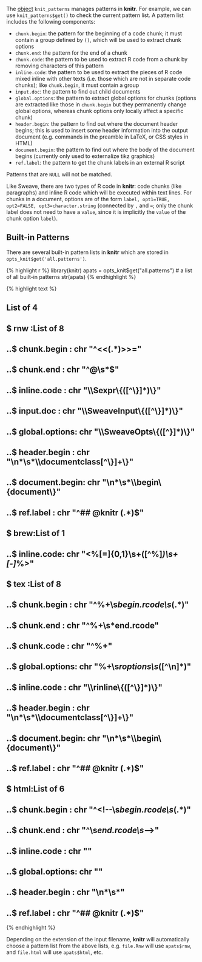 
The [object](objects) `knit_patterns` manages patterns in **knitr**. For example, we can use `knit_patterns$get()` to check the current pattern list. A pattern list includes the following components:

- `chunk.begin`: the pattern for the beginning of a code chunk; it must contain a group defined by `()`, which will be used to extract chunk options
- `chunk.end`: the pattern for the end of a chunk
- `chunk.code`: the pattern to be used to extract R code from a chunk by removing characters of this pattern
- `inline.code`: the pattern to be used to extract the pieces of R code mixed inline with other texts (i.e. those which are not in separate code chunks); like `chunk.begin`, it must contain a group 
- `input.doc`: the pattern to find out child documents
- `global.options`: the pattern to extract global options for chunks (options are extracted like those in `chunk.begin` but they permanently change global options, whereas chunk options only locally affect a specific chunk)
- `header.begin`: the pattern to find out where the document header begins; this is used to insert some header information into the output document (e.g. commands in the preamble in LaTeX, or CSS styles in HTML)
- `document.begin`: the pattern to find out where the body of the document begins (currently only used to externalize tikz graphics)
- `ref.label`: the pattern to get the chunk labels in an external R script

Patterns that are `NULL` will not be matched.

Like Sweave, there are two types of R code in **knitr**: code chunks (like paragraphs) and inline R code which will be executed within text lines. For chunks in a document, options are of the form `label, opt1=TRUE, opt2=FALSE, opt3=character.string` (connected by `,` and `=`; only the chunk label does not need to have a `value`, since it is implicitly the `value` of the chunk option `label`).

## Built-in Patterns

There are several built-in pattern lists in **knitr** which are stored in `opts_knit$get('all.patterns')`.



{% highlight r %}
library(knitr)
apats = opts_knit$get("all.patterns")  # a list of all built-in patterns
str(apats)
{% endhighlight %}



{% highlight text %}
## List of 4
##  $ rnw :List of 8
##   ..$ chunk.begin   : chr "^<<(.*)>>="
##   ..$ chunk.end     : chr "^@\\s*$"
##   ..$ inline.code   : chr "\\\\Sexpr\\{([^\\}]*)\\}"
##   ..$ input.doc     : chr "\\\\SweaveInput\\{([^\\}]*)\\}"
##   ..$ global.options: chr "\\\\SweaveOpts\\{([^}]*)\\}"
##   ..$ header.begin  : chr "\n*\\s*\\\\documentclass[^\\}]+\\}"
##   ..$ document.begin: chr "\n*\\s*\\\\begin\\{document\\}"
##   ..$ ref.label     : chr "^## @knitr (.*)$"
##  $ brew:List of 1
##   ..$ inline.code: chr "<%[=]{0,1}\\s+([^%]*)\\s+[-]*%>"
##  $ tex :List of 8
##   ..$ chunk.begin   : chr "^%+\\s*begin.rcode\\s*(.*)"
##   ..$ chunk.end     : chr "^%+\\s*end.rcode"
##   ..$ chunk.code    : chr "^%+"
##   ..$ global.options: chr "%+\\s*roptions\\s*([^\n]*)"
##   ..$ inline.code   : chr "\\\\rinline\\{([^\\}]*)\\}"
##   ..$ header.begin  : chr "\n*\\s*\\\\documentclass[^\\}]+\\}"
##   ..$ document.begin: chr "\n*\\s*\\\\begin\\{document\\}"
##   ..$ ref.label     : chr "^## @knitr (.*)$"
##  $ html:List of 6
##   ..$ chunk.begin   : chr "^<!--\\s*begin.rcode\\s*(.*)"
##   ..$ chunk.end     : chr "^\\s*end.rcode\\s*-->"
##   ..$ inline.code   : chr "<!--\\s*rinline\\s*([^>]*)\\s*-->"
##   ..$ global.options: chr "<!--\\s*roptions\\s*([^>]*)\\s*-->"
##   ..$ header.begin  : chr "\n*\\s*<head>"
##   ..$ ref.label     : chr "^## @knitr (.*)$"
{% endhighlight %}


Depending on the extension of the input filename, **knitr** will automatically choose a pattern list from the above lists, e.g. `file.Rnw` will use `apats$rnw`, and `file.html` will use `apats$html`, etc.